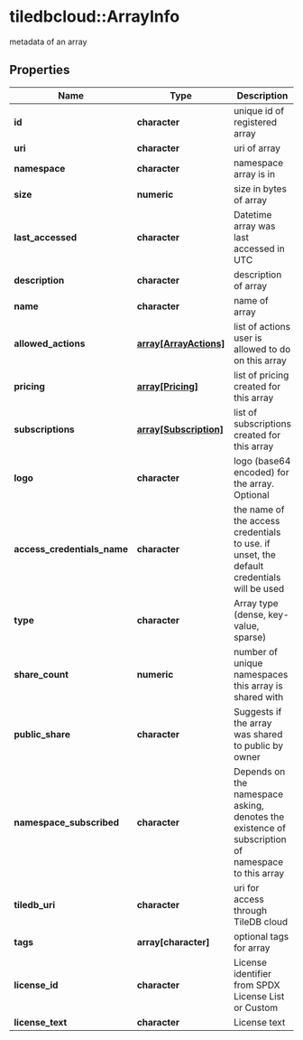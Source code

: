 # tiledbcloud::ArrayInfo

metadata of an array
## Properties
Name | Type | Description | Notes
------------ | ------------- | ------------- | -------------
**id** | **character** | unique id of registered array | [optional] 
**uri** | **character** | uri of array | [optional] 
**namespace** | **character** | namespace array is in | [optional] 
**size** | **numeric** | size in bytes of array | [optional] 
**last_accessed** | **character** | Datetime array was last accessed in UTC | [optional] 
**description** | **character** | description of array | [optional] 
**name** | **character** | name of array | [optional] 
**allowed_actions** | [**array[ArrayActions]**](ArrayActions.md) | list of actions user is allowed to do on this array | [optional] 
**pricing** | [**array[Pricing]**](Pricing.md) | list of pricing created for this array | [optional] 
**subscriptions** | [**array[Subscription]**](Subscription.md) | list of subscriptions created for this array | [optional] 
**logo** | **character** | logo (base64 encoded) for the array. Optional | [optional] 
**access_credentials_name** | **character** | the name of the access credentials to use. if unset, the default credentials will be used | [optional] 
**type** | **character** | Array type (dense, key-value, sparse) | [optional] 
**share_count** | **numeric** | number of unique namespaces this array is shared with | [optional] 
**public_share** | **character** | Suggests if the array was shared to public by owner | [optional] 
**namespace_subscribed** | **character** | Depends on the namespace asking, denotes the existence of subscription of namespace to this array | [optional] [readonly] 
**tiledb_uri** | **character** | uri for access through TileDB cloud | [optional] 
**tags** | **array[character]** | optional tags for array | [optional] 
**license_id** | **character** | License identifier from SPDX License List or Custom | [optional] 
**license_text** | **character** | License text | [optional] 


